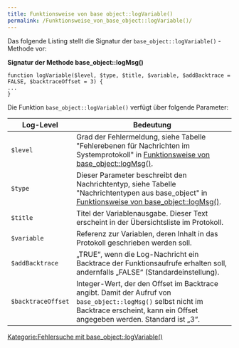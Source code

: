 ```yaml
---
title: Funktionsweise von base object::logVariable()
permalink: /Funktionsweise_von_base_object::logVariable()/
---
```


Das folgende Listing stellt die Signatur der `base_object::logVariable()` -Methode vor:

**Signatur der Methode base_object::logMsg()**

~~~~ {.php}
function logVariable($level, $type, $title, $variable, $addBacktrace = FALSE, $backtraceOffset = 3) {
...
}
~~~~

Die Funktion `base_object::logVariable()` verfügt über folgende Parameter:

|Log-Level|Bedeutung|
|---------|---------|
|`$level`|Grad der Fehlermeldung, siehe Tabelle "Fehlerebenen für Nachrichten im Systemprotokoll" in [Funktionsweise von base_object::logMsg()](/Funktionsweise_von_base_object::logMsg() "wikilink").|
|`$type`|Dieser Parameter beschreibt den Nachrichtentyp, siehe Tabelle "Nachrichtentypen aus base_object" in [Funktionsweise von base_object::logMsg()](/Funktionsweise_von_base_object::logMsg() "wikilink").|
|`$title`|Titel der Variablenausgabe. Dieser Text erscheint in der Übersichtsliste im Protokoll.|
|`$variable`|Referenz zur Variablen, deren Inhalt in das Protokoll geschrieben werden soll.|
|`$addBacktrace`|„TRUE“, wenn die Log-Nachricht ein Backtrace der Funktionsaufrufe erhalten soll, andernfalls „FALSE“ (Standardeinstellung).|
|`$backtraceOffset`|Integer-Wert, der den Offset im Backtrace angibt. Damit der Aufruf von `base_object::logMsg()` selbst nicht im Backtrace erscheint, kann ein Offset angegeben werden. Standard ist „3“.|

[Kategorie:Fehlersuche mit base_object::logVariable()](/Kategorie:Fehlersuche_mit_base_object::logVariable() "wikilink")